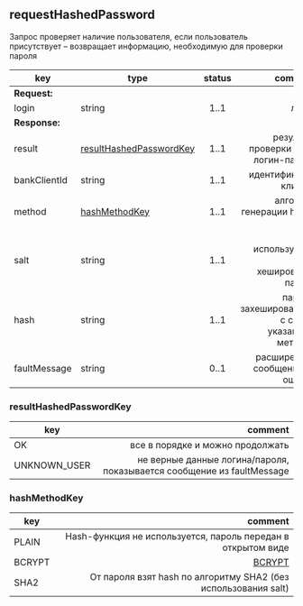 ## requestHashedPassword

Запрос проверяет наличие пользователя, если пользователь присутствует – возвращает информацию, необходимую для проверки пароля

key | type | status | comment
--- | ---- | :----: | ---:
**Request:** | | |
login | string | 1..1 | логин
**Response:** | | |
result | [resultHashedPasswordKey](#resulthashedpasswordkey) | 1..1 | результат проверки пары логин-пароль
bankClientId | string | 1..1 | идентификатор клиента
method | [hashMethodKey](#hashmethodkey) | 1..1 | алгоритм генерации hash-кода
salt | string | 1..1 | соль, используемая для хеширования пароля
hash | string | 1..1 | пароль, захешированный с солью указанным методом
faultMessage | string | 0..1 | расширенное сообщение об ошибке

### resultHashedPasswordKey

key | comment
--- | ---:
OK | все в порядке и можно продолжать
UNKNOWN_USER | не верные данные логина/пароля, показывается сообщение из faultMessage

### hashMethodKey

key | comment
--- | ---:
PLAIN | Hash-функция не используется, пароль передан в открытом виде
BCRYPT | [BCRYPT](https://ru.wikipedia.org/wiki/Bcrypt)
SHA2 | От пароля взят hash по алгоритму SHA2 (без использования salt)